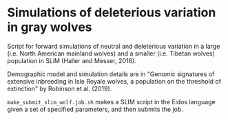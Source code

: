 # Simulations of deleterious variation in gray wolves

Script for forward simulations of neutral and deleterious variation in a large (i.e. North American mainland wolves) and a smaller (i.e. Tibetan wolves) population in SLiM (Haller and Messer, 2016). 

Demographic model and simulation details are in "Genomic signatures of extensive inbreeding in Isle Royale wolves, a population on the threshold of extinction" by Robinson et al. (2019).

`make_submit_slim_wolf.job.sh` makes a SLIM script in the Eidos language given a set of specified parameters, and then submits the job.
